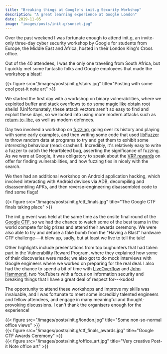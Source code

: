```yaml
---
title: "Breaking things at Google's init.g Security Workshop"
description: "A great learning experience at Google London"
date: 2019-11-05
image: "images/posts/init.g/sunset.jpg"
---
```


Over the past weekend I was fortunate enough to attend init.g, an invite-only
three-day cyber security workshop by Google for students from Europe, the Middle East and Africa,
hosted in their London King's Cross office.

Out of the 40 attendees, I was the only one traveling from South Africa, but I quickly
met some fantastic folks and Google employees that made the workshop a blast!

{{< figure src="/images/posts/init.g/stairs.jpg" title="Posting with some cool post-it note art" >}}

We started the first day with a workshop on binary vulnerabilities, where we exploited buffer and stack
overflows to do some magic like obtain root shells! (Un)fortunately, these attack vectors
aren't so easy to find and exploit these days, so we looked into using more
modern attacks such as [return-to-libc](https://en.wikipedia.org/wiki/Return-to-libc_attack),
as well as modern defences.

Day two involved a workshop on [fuzzing](https://en.wikipedia.org/wiki/Fuzzing),
going over its history and playing with some early examples, and then writing some code that used
[libFuzzer](https://llvm.org/docs/LibFuzzer.html) to throw random data at programs
to try and get them to exhibit some *interesting* behaviour (read: crashes!). Incredibly, it's
relatively easy to write a fuzzer to catch the Heartbleed bug, asserting the significance of fuzzing.
As we were at Google, it was obligatory to speak about the [VRP rewards](https://g.co/chromebugrewards)
on offer for finding vulnerabilities, and how fuzzing ties in nicely with the search.

We then had an additional workshop on Android application hacking, which involved interacting with
Android devices via ADB, decompiling and disassembling APKs, and then reverse-engineering disassembled
code to find some flags!

{{< figure src="/images/posts/init.g/ctf_finals.jpg" title="The Google CTF finals taking place" >}}

The init.g event was held at the same time as the onsite final round of the [Google CTF](https://capturetheflag.withgoogle.com/),
so we had the chance to watch some of the best teams in the world compete for big prizes and attend their awards ceremony.
We were also able to try and defuse a fake bomb from the "Having a Blast" hardware CTF challenge---it blew up, sadly, but
at least we live to tell the tale!

Other highlights include presentations from top bughunters that had taken part in the Vulnerability Reward Program, where
they explained how some of their discoveries were made; we also got to do mock interviews with Google engineers
where we worked on preparing for the real deal. I also had the chance to spend a bit of time with
[LiveOverflow](https://www.youtube.com/channel/UClcE-kVhqyiHCcjYwcpfj9w)
and [John Hammond](https://www.youtube.com/user/RootOfTheNull),
two YouTubers with a focus on information security and breaking things that I have a great deal of respect for---kudos!

The opportunity to attend these workshops and improve my skills was invaluable, and I was fortunate to
meet some incredibly talented engineers and fellow attendees, and engage in many meaningful and
thought-provoking discussions. I can't thank the organisers enough for the experience!

{{< figure src="/images/posts/init.g/london.jpg" title="Some non-so-normal office views" >}}
<br>
{{< figure src="/images/posts/init.g/ctf_finals_awards.jpg" title="Google CTF Awards Ceremony" >}}
<br>
{{< figure src="/images/posts/init.g/office_art.jpg" title="Very creative Post-it Note office art" >}}
<br>
